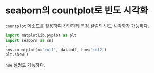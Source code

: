 # seaborn의 countplot로 빈도 시각화

```countplot``` 메소드를 활용하여 간단하게 특정 컬럼의 빈도 시각화가 가능하다.
```python
import matplotlib.pyplot as plt
import seaborn as sns
...
sns.countplot(x='col1', data=df, hue='col2')
plt.show()
```
```hue``` 설정도 가능하다.
